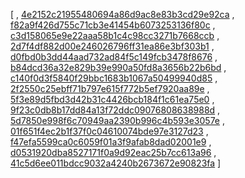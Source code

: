 [
, [4e2152c21955480694a86d9ac8e83b3cd29e92ca](https://github.com/pagsegura/java/commit/4e2152c21955480694a86d9ac8e83b3cd29e92ca)
, [f82a9f426d755c71cb3e41454b6073253136f80c](https://github.com/pagsegura/java/commit/f82a9f426d755c71cb3e41454b6073253136f80c)
, [c3d158065e9e22aaa58b1c4c98cc3271b7668ccb](https://github.com/pagsegura/java/commit/c3d158065e9e22aaa58b1c4c98cc3271b7668ccb)
, [2d7f4df882d00e246026796ff31ea86e3bf303b1](https://github.com/pagsegura/java/commit/2d7f4df882d00e246026796ff31ea86e3bf303b1)
, [d0fbd0b3dd44aad732ad84f5c149fcb3478f8676](https://github.com/pagsegura/java/commit/d0fbd0b3dd44aad732ad84f5c149fcb3478f8676)
, [b84dcd36a32e829b39e990a50fd8a3656b22b6bd](https://github.com/pagsegura/java/commit/b84dcd36a32e829b39e990a50fd8a3656b22b6bd)
, [c140f0d3f5840f29bbc1683b1067a50499940d85](https://github.com/pagsegura/java/commit/c140f0d3f5840f29bbc1683b1067a50499940d85)
, [2f2550c25ebff71b797e615f772b5ef7920aa89e](https://github.com/pagsegura/java/commit/2f2550c25ebff71b797e615f772b5ef7920aa89e)
, [5f3e89d5fbd3d42b31c4426bcb184f1c61ea75e0](https://github.com/pagsegura/java/commit/5f3e89d5fbd3d42b31c4426bcb184f1c61ea75e0)
, [9f23c0db8b17dd84a13f72ddc09076808638988d](https://github.com/pagsegura/java/commit/9f23c0db8b17dd84a13f72ddc09076808638988d)
, [5d7850e998f6c70949aa2390b996c4b593e3057e](https://github.com/pagsegura/java/commit/5d7850e998f6c70949aa2390b996c4b593e3057e)
, [01f651f4ec2b1f37f0c04610074bde97e3127d23](https://github.com/pagsegura/java/commit/01f651f4ec2b1f37f0c04610074bde97e3127d23)
, [f47efa5599ca0c6059f01a3f9afab8dad02001e9](https://github.com/pagsegura/java/commit/f47efa5599ca0c6059f01a3f9afab8dad02001e9)
, [d0531920dba8527171f0a9d92eac25b7cc613a96](https://github.com/pagsegura/java/commit/d0531920dba8527171f0a9d92eac25b7cc613a96)
, [41c5d6ee011bdcc9032a4240b2673672e90823fa](https://github.com/pagsegura/java/commit/41c5d6ee011bdcc9032a4240b2673672e90823fa)
]